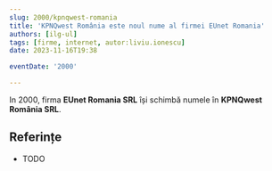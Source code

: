 ```yaml
---
slug: 2000/kpnqwest-romania
title: 'KPNQwest România este noul nume al firmei EUnet Romania'
authors: [ilg-ul]
tags: [firme, internet, autor:liviu.ionescu]
date: 2023-11-16T19:38

eventDate: '2000'

---
```


In 2000, firma **EUnet Romania SRL** își schimbă numele în
**KPNQwest România SRL**.

<!-- truncate -->

## Referințe

- TODO
